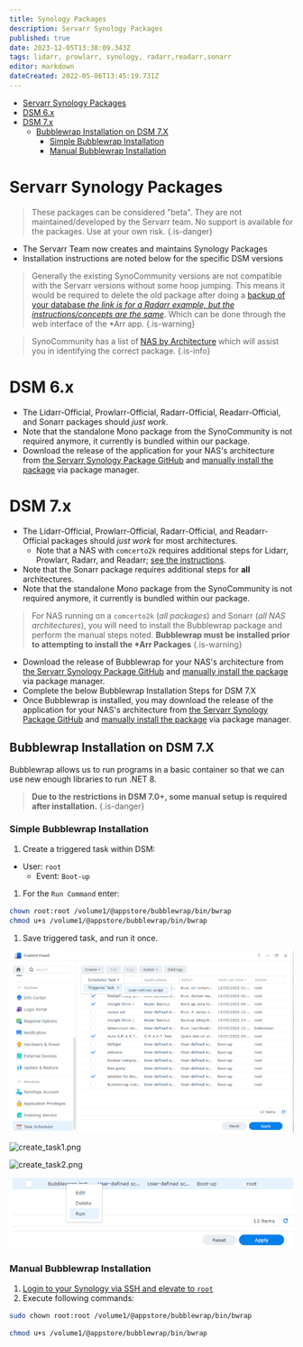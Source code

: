```yaml
---
title: Synology Packages
description: Servarr Synology Packages
published: true
date: 2023-12-05T13:38:09.343Z
tags: lidarr, prowlarr, synology, radarr,readarr,sonarr
editor: markdown
dateCreated: 2022-05-06T13:45:19.731Z
---
```


- [Servarr Synology Packages](#servarr-synology-packages)
- [DSM 6.x](#dsm-6x)
- [DSM 7.x](#dsm-7x)
  - [Bubblewrap Installation on DSM 7.X](#bubblewrap-installation-on-dsm-7x)
    - [Simple Bubblewrap Installation](#simple-bubblewrap-installation)
    - [Manual Bubblewrap Installation](#manual-bubblewrap-installation)

# Servarr Synology Packages

> These packages can be considered "beta". They are not maintained/developed by the Servarr team. No support is available for the packages. Use at your own risk.
{.is-danger}

- The Servarr Team now creates and maintains Synology Packages
- Installation instructions are noted below for the specific DSM versions

> Generally the existing SynoCommunity versions are not compatible with the Servarr versions without some hoop jumping. This means it would be required to delete the old package after doing a [backup of your database *the link is for a Radarr example, but the instructions/concepts are the same*](/radarr/faq#how-do-i-backuprestore-radarr). Which can be done through the web interface of the \*Arr app.
{.is-warning}

> SynoCommunity has a list of [NAS by Architecture](https://github.com/SynoCommunity/spksrc/wiki/Architecture-per-Synology-model) which will assist you in identifying the correct package.
{.is-info}

# DSM 6.x

- The Lidarr-Official, Prowlarr-Official, Radarr-Official, Readarr-Official, and Sonarr packages should *just work*.
- Note that the standalone Mono package from the SynoCommunity is not required anymore, it currently is bundled within our package.
- Download the release of the application for your NAS's architecture from [the Servarr Synology Package GitHub](https://github.com/Servarr/spksrc/releases) and [manually install the package](https://kb.synology.com/en-us/DSM/tutorial/How_to_install_applications_with_Package_Center#x_anchor_id6) via package manager.

# DSM 7.x

- The Lidarr-Official, Prowlarr-Official, Radarr-Official, and Readarr-Official packages should *just work* for most architectures.
  - Note that a NAS with `comcerto2k` requires additional steps for Lidarr, Prowlarr, Radarr, and Readarr; [see the instructions](#bubblewrap-installation-on-dsm-7x).
- Note that the Sonarr package requires additional steps for **all** architectures.
- Note that the standalone Mono package from the SynoCommunity is not required anymore, it currently is bundled within our package.

> For NAS running on a `comcerto2k` (*all packages*) and Sonarr (*all NAS architectures*), you will need to install the Bubblewrap package and perform the manual steps noted. **Bubblewrap must be installed prior to attempting to install the \*Arr Packages**
{.is-warning}

- Download the release of Bubblewrap for your NAS's architecture from [the Servarr Synology Package GitHub](https://github.com/Servarr/spksrc/releases) and [manually install the package](https://kb.synology.com/en-us/DSM/tutorial/How_to_install_applications_with_Package_Center#x_anchor_id6) via package manager.
- Complete the below Bubblewrap Installation Steps for DSM 7.X
- Once Bubblewrap is installed, you may download the release of the application for your NAS's architecture from [the Servarr Synology Package GitHub](https://github.com/Servarr/spksrc/releases) and [manually install the package](https://kb.synology.com/en-us/DSM/tutorial/How_to_install_applications_with_Package_Center#x_anchor_id6) via package manager.

## Bubblewrap Installation on DSM 7.X

Bubblewrap allows us to run programs in a basic container so that we can use new enough libraries to run .NET 8.

> **Due to the restrictions in DSM 7.0+, some manual setup is required after installation.**
{.is-danger}

### Simple Bubblewrap Installation

1. Create a triggered task within DSM:

- User: `root`
  - Event: `Boot-up`

1. For the `Run Command` enter:

```bash
chown root:root /volume1/@appstore/bubblewrap/bin/bwrap
chmod u+s /volume1/@appstore/bubblewrap/bin/bwrap
```

1. Save triggered task, and run it once.

![triggered_task.png](/assets/synology/triggered_task.png)

![create_task1.png](/assets/synology/create_task1.png)

![create_task2.png](/assets/synology/create_task2.png)

![run_task.png](/assets/synology/run_task.png)

### Manual Bubblewrap Installation

1. [Login to your Synology via SSH and elevate to `root`](https://kb.synology.com/en-global/DSM/tutorial/How_to_login_to_DSM_with_root_permission_via_SSH_Telnet)
1. Execute following commands:

```bash
sudo chown root:root /volume1/@appstore/bubblewrap/bin/bwrap
```

```bash
chmod u+s /volume1/@appstore/bubblewrap/bin/bwrap
```
